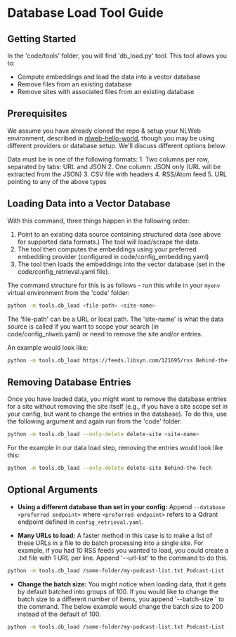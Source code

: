 # Database Load Tool Guide

## Getting Started

In the 'code/tools' folder, you will find 'db_load.py' tool. This tool allows you to:

- Compute embeddings and load the data into a vector database
- Remove files from an existing database
- Remove sites with associated files from an existing database

## Prerequisites

We assume you have already cloned the repo & setup your NLWeb environment, described in [nlweb-hello-world](./nlweb-hello-world.md), though you may be using different providers or database setup.  We'll discuss different options below.

Data must be in one of the following formats:
    1. Two columns per row, separated by tabs: URL and JSON
    2. One column: JSON only (URL will be extracted from the JSON)
    3. CSV file with headers
    4. RSS/Atom feed
    5. URL pointing to any of the above types

## Loading Data into a Vector Database

With this command, three things happen in the following order:

1. Point to an existing data source containing structured data (see above for supported data formats.) The tool will load/scrape the data.
2. The tool then computes the embeddings using your preferred embedding provider (configured in code/config_embedding.yaml)
3. The tool then loads the embeddings into the vector database (set in the code/config_retrieval.yaml file).

The command structure for this is as follows - run this while in your `myenv` virtual environment from the 'code' folder:

```sh
python -m tools.db_load <file-path> <site-name>
```

The 'file-path' can be a URL or local path.  The 'site-name' is what the data source is called if you want to scope your search (in code/config_nlweb.yaml) or need to remove the site and/or entries.

An example would look like:

```sh
python -m tools.db_load https://feeds.libsyn.com/121695/rss Behind-the-Tech
```

## Removing Database Entries

Once you have loaded data, you might want to remove the database entries for a site without removing the site itself (e.g., if you have a site scope set in your config, but want to change the entries in the database).  To do this, use the following argument and again run from the 'code' folder:

```sh
python -m tools.db_load --only-delete delete-site <site-name>
```

For the example in our data load step, removing the entries would look like this:

```sh
python -m tools.db_load --only-delete delete-site Behind-the-Tech
```

<!-- ## Removing the Site and Database Entries

comment note: during testing, this said it required a path vs. site name. Line 1074 of db load doesn't match behavior in CLI

If you want to remove both the site and data associated with the site, you would use the following command, running from the 'code' folder:

```sh
python -m tools.db_load --delete-site <site-name>
```

Again, for the example in our data load step, removing the entire site and data would look like:

```sh
python -m tools.db_load --delete-site Behind-the-Tech
```
-->

## Optional Arguments

- **Using a different database than set in your config:**  Append `--database <preferred endpoint>` where `<preferred endpoint>` refers to a Qdrant endpoint defined in `config_retrieval.yaml`.

- **Many URLs to load:**  A faster method in this case is to make a list of these URLs in a file to do batch processing into a single site.  For example, if you had 10 RSS feeds you wanted to load, you could create a .txt file with 1 URL per line. Append '--url-list' to the command to do this.

```sh
python -m tools.db_load /some-folder/my-podcast-list.txt Podcast-List --url-list
```

- **Change the batch size:**  You might notice when loading data, that it gets by default batched into groups of 100.  If you would like to change the batch size to a different number of items, you append '--batch-size <batch size>' to the command. The below example would change the batch size to 200 instead of the default of 100.

```sh
python -m tools.db_load /some-folder/my-podcast-list.txt Podcast-List --url-list --batch-size 200
```

<!--
```sh
--force-recompute - we need an example use case
```
-->
